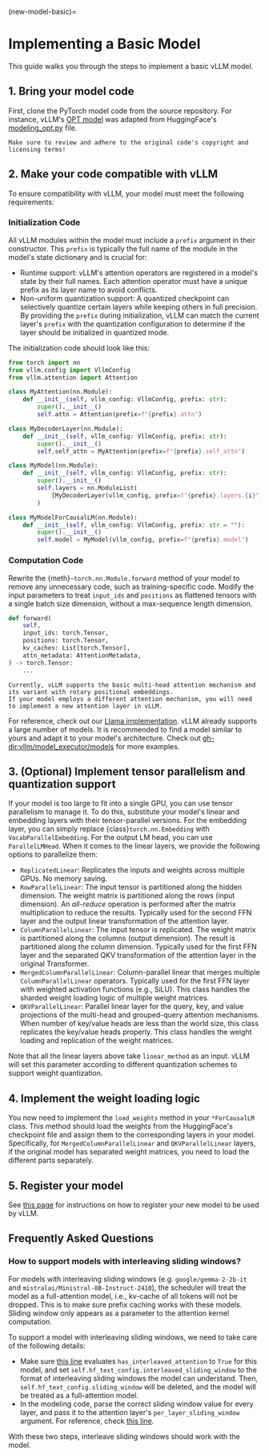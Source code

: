 (new-model-basic)=

# Implementing a Basic Model

This guide walks you through the steps to implement a basic vLLM model.

## 1. Bring your model code

First, clone the PyTorch model code from the source repository.
For instance, vLLM's [OPT model](gh-file:vllm/model_executor/models/opt.py) was adapted from
HuggingFace's [modeling_opt.py](https://github.com/huggingface/transformers/blob/main/src/transformers/models/opt/modeling_opt.py) file.

```{warning}
Make sure to review and adhere to the original code's copyright and licensing terms!
```

## 2. Make your code compatible with vLLM

To ensure compatibility with vLLM, your model must meet the following requirements:

### Initialization Code

All vLLM modules within the model must include a `prefix` argument in their constructor. This `prefix` is typically the full name of the module in the model's state dictionary and is crucial for:

- Runtime support: vLLM's attention operators are registered in a model's state by their full names. Each attention operator must have a unique prefix as its layer name to avoid conflicts.
- Non-uniform quantization support: A quantized checkpoint can selectively quantize certain layers while keeping others in full precision. By providing the `prefix` during initialization, vLLM can match the current layer's `prefix` with the quantization configuration to determine if the layer should be initialized in quantized mode.

The initialization code should look like this:

```python
from torch import nn
from vllm.config import VllmConfig
from vllm.attention import Attention

class MyAttention(nn.Module):
    def __init__(self, vllm_config: VllmConfig, prefix: str):
        super().__init__()
        self.attn = Attention(prefix=f"{prefix}.attn")

class MyDecoderLayer(nn.Module):
    def __init__(self, vllm_config: VllmConfig, prefix: str):
        super().__init__()
        self.self_attn = MyAttention(prefix=f"{prefix}.self_attn")

class MyModel(nn.Module):
    def __init__(self, vllm_config: VllmConfig, prefix: str):
        super().__init__()
        self.layers = nn.ModuleList(
            [MyDecoderLayer(vllm_config, prefix=f"{prefix}.layers.{i}") for i in range(vllm_config.model_config.hf_config.num_hidden_layers)]
        )

class MyModelForCausalLM(nn.Module):
    def __init__(self, vllm_config: VllmConfig, prefix: str = ""):
        super().__init__()
        self.model = MyModel(vllm_config, prefix=f"{prefix}.model")
```

### Computation Code

Rewrite the {meth}`~torch.nn.Module.forward` method of your model to remove any unnecessary code, such as training-specific code. Modify the input parameters to treat `input_ids` and `positions` as flattened tensors with a single batch size dimension, without a max-sequence length dimension.

```python
def forward(
    self,
    input_ids: torch.Tensor,
    positions: torch.Tensor,
    kv_caches: List[torch.Tensor],
    attn_metadata: AttentionMetadata,
) -> torch.Tensor:
    ...
```

```{note}
Currently, vLLM supports the basic multi-head attention mechanism and its variant with rotary positional embeddings.
If your model employs a different attention mechanism, you will need to implement a new attention layer in vLLM.
```

For reference, check out our [Llama implementation](gh-file:vllm/model_executor/models/llama.py). vLLM already supports a large number of models. It is recommended to find a model similar to yours and adapt it to your model's architecture. Check out <gh-dir:vllm/model_executor/models> for more examples.

## 3. (Optional) Implement tensor parallelism and quantization support

If your model is too large to fit into a single GPU, you can use tensor parallelism to manage it.
To do this, substitute your model's linear and embedding layers with their tensor-parallel versions.
For the embedding layer, you can simply replace {class}`torch.nn.Embedding` with `VocabParallelEmbedding`. For the output LM head, you can use `ParallelLMHead`.
When it comes to the linear layers, we provide the following options to parallelize them:

- `ReplicatedLinear`: Replicates the inputs and weights across multiple GPUs. No memory saving.
- `RowParallelLinear`: The input tensor is partitioned along the hidden dimension. The weight matrix is partitioned along the rows (input dimension). An *all-reduce* operation is performed after the matrix multiplication to reduce the results. Typically used for the second FFN layer and the output linear transformation of the attention layer.
- `ColumnParallelLinear`: The input tensor is replicated. The weight matrix is partitioned along the columns (output dimension). The result is partitioned along the column dimension. Typically used for the first FFN layer and the separated QKV transformation of the attention layer in the original Transformer.
- `MergedColumnParallelLinear`: Column-parallel linear that merges multiple `ColumnParallelLinear` operators. Typically used for the first FFN layer with weighted activation functions (e.g., SiLU). This class handles the sharded weight loading logic of multiple weight matrices.
- `QKVParallelLinear`: Parallel linear layer for the query, key, and value projections of the multi-head and grouped-query attention mechanisms. When number of key/value heads are less than the world size, this class replicates the key/value heads properly. This class handles the weight loading and replication of the weight matrices.

Note that all the linear layers above take `linear_method` as an input. vLLM will set this parameter according to different quantization schemes to support weight quantization.

## 4. Implement the weight loading logic

You now need to implement the `load_weights` method in your `*ForCausalLM` class.
This method should load the weights from the HuggingFace's checkpoint file and assign them to the corresponding layers in your model. Specifically, for `MergedColumnParallelLinear` and `QKVParallelLinear` layers, if the original model has separated weight matrices, you need to load the different parts separately.

## 5. Register your model

See [this page](#new-model-registration) for instructions on how to register your new model to be used by vLLM.

## Frequently Asked Questions

### How to support models with interleaving sliding windows?

For models with interleaving sliding windows (e.g. `google/gemma-2-2b-it` and `mistralai/Ministral-8B-Instruct-2410`), the scheduler will treat the model as a full-attention model, i.e., kv-cache of all tokens will not be dropped. This is to make sure prefix caching works with these models. Sliding window only appears as a parameter to the attention kernel computation.

To support a model with interleaving sliding windows, we need to take care of the following details:

- Make sure [this line](https://github.com/vllm-project/vllm/blob/996357e4808ca5eab97d4c97c7d25b3073f46aab/vllm/config.py#L308) evaluates `has_interleaved_attention` to `True` for this model, and set `self.hf_text_config.interleaved_sliding_window` to the format of interleaving sliding windows the model can understand. Then, `self.hf_text_config.sliding_window` will be deleted, and the model will be treated as a full-attention model.
- In the modeling code, parse the correct sliding window value for every layer, and pass it to the attention layer's `per_layer_sliding_window` argument. For reference, check [this line](https://github.com/vllm-project/vllm/blob/996357e4808ca5eab97d4c97c7d25b3073f46aab/vllm/model_executor/models/llama.py#L171).

With these two steps, interleave sliding windows should work with the model.
